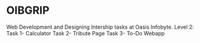 # OIBGRIP
Web Development and Designing Intership tasks at Oasis Infobyte.
Level 2: 
  Task 1- Calculator
  Task 2- Tribute Page
  Task 3- To-Do Webapp
